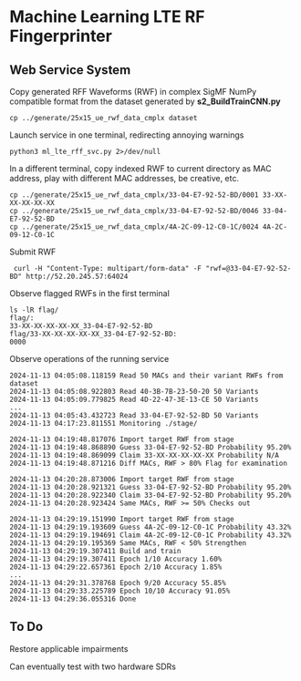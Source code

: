 # Machine Learning LTE RF Fingerprinter

## Web Service System

Copy generated RFF Waveforms (RWF) in complex SigMF NumPy compatible format from the dataset generated by __s2_BuildTrainCNN.py__

```
cp ../generate/25x15_ue_rwf_data_cmplx dataset
```

Launch service in one terminal, redirecting annoying warnings

```
python3 ml_lte_rff_svc.py 2>/dev/null
```

In a different terminal, copy indexed RWF to current directory as MAC address, play with different MAC addresses, be creative, etc.

```
cp ../generate/25x15_ue_rwf_data_cmplx/33-04-E7-92-52-BD/0001 33-XX-XX-XX-XX-XX
cp ../generate/25x15_ue_rwf_data_cmplx/33-04-E7-92-52-BD/0046 33-04-E7-92-52-BD
cp ../generate/25x15_ue_rwf_data_cmplx/4A-2C-09-12-C0-1C/0024 4A-2C-09-12-C0-1C
```

Submit RWF

```
 curl -H "Content-Type: multipart/form-data" -F "rwf=@33-04-E7-92-52-BD" http://52.20.245.57:64024
```

Observe flagged RWFs in the first terminal
```
ls -lR flag/
flag/:
33-XX-XX-XX-XX-XX_33-04-E7-92-52-BD
flag/33-XX-XX-XX-XX-XX_33-04-E7-92-52-BD:
0000
```

Observe operations of the running service

```
2024-11-13 04:05:08.118159 Read 50 MACs and their variant RWFs from dataset
2024-11-13 04:05:08.922803 Read 40-3B-7B-23-50-20 50 Variants
2024-11-13 04:05:09.779825 Read 4D-22-47-3E-13-CE 50 Variants
...
2024-11-13 04:05:43.432723 Read 33-04-E7-92-52-BD 50 Variants
2024-11-13 04:17:23.811551 Monitoring ./stage/

2024-11-13 04:19:48.817076 Import target RWF from stage
2024-11-13 04:19:48.868890 Guess 33-04-E7-92-52-BD Probability 95.20%
2024-11-13 04:19:48.869099 Claim 33-XX-XX-XX-XX-XX Probability N/A
2024-11-13 04:19:48.871216 Diff MACs, RWF > 80% Flag for examination

2024-11-13 04:20:28.873006 Import target RWF from stage
2024-11-13 04:20:28.921321 Guess 33-04-E7-92-52-BD Probability 95.20%
2024-11-13 04:20:28.922340 Claim 33-04-E7-92-52-BD Probability 95.20%
2024-11-13 04:20:28.923424 Same MACs, RWF >= 50% Checks out

2024-11-13 04:29:19.151990 Import target RWF from stage
2024-11-13 04:29:19.193609 Guess 4A-2C-09-12-C0-1C Probability 43.32%
2024-11-13 04:29:19.194691 Claim 4A-2C-09-12-C0-1C Probability 43.32%
2024-11-13 04:29:19.195369 Same MACs, RWF < 50% Strengthen
2024-11-13 04:29:19.307411 Build and train
2024-11-13 04:29:19.307411 Epoch 1/10 Accuracy 1.60%
2024-11-13 04:29:22.657361 Epoch 2/10 Accuracy 1.85%
...
2024-11-13 04:29:31.378768 Epoch 9/20 Accuracy 55.85%
2024-11-13 04:29:33.225789 Epoch 10/10 Accuracy 91.05%
2024-11-13 04:29:36.055316 Done
```

## To Do

Restore applicable impairments

Can eventually test with two hardware SDRs
